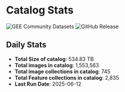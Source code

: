 # Catalog Stats

![GEE Community Datasets](https://img.shields.io/endpoint?url=https://gist.githubusercontent.com/samapriya/34bc0c1280d475d3a69e3b60a706226e/raw/community.json)
![GitHub Release](https://img.shields.io/github/v/release/samapriya/awesome-gee-community-datasets)

## Daily Stats

<!-- START_MARKER -->
* **Total Size of catalog**: 534.83 TB
* **Total images in catalog**: 1,553,563
* **Total image collections in catalog**: 745
* **Total Feature collections in catalog**: 2,835
* **Last Run Date**: 2025-06-12
<!-- END_MARKER -->
